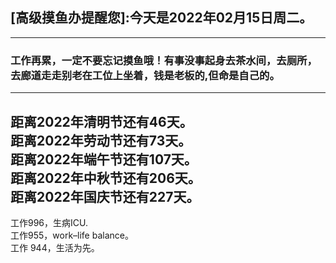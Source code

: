 ## [高级摸鱼办提醒您]:今天是2022年02月15日周二。
---
### 工作再累，一定不要忘记摸鱼哦！有事没事起身去茶水间，去厕所，去廊道走走别老在工位上坐着，钱是老板的,但命是自己的。
---
距离2022年清明节还有46天。  
距离2022年劳动节还有73天。  
距离2022年端午节还有107天。  
距离2022年中秋节还有206天。  
距离2022年国庆节还有227天。  
---
工作996，生病ICU.  
工作955，work–life balance。  
工作 944，生活为先。